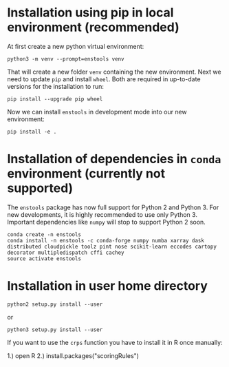 # Installation using pip in local environment (recommended)

At first create a new python virtual environment:

    python3 -m venv --prompt=enstools venv

That will create a new folder `venv` containing the new environment. Next we
need to update `pip` and install `wheel`. Both are required in up-to-date 
versions for the installation to run:

    pip install --upgrade pip wheel

Now we can install `enstools` in development mode into our new environment:

    pip install -e .

# Installation of dependencies in `conda` environment (currently not supported)

The `enstools` package has now full support for Python 2 and Python 3. For new developments, it is highly recommended to
use only Python 3. Important dependencies like `numpy` will stop to support Python 2 soon.

    conda create -n enstools
    conda install -n enstools -c conda-forge numpy numba xarray dask distributed cloudpickle toolz pint nose scikit-learn eccodes cartopy decorator multipledispatch cffi cachey
    source activate enstools

# Installation in user home directory

    python2 setup.py install --user
    
or 

    python3 setup.py install --user

If you want to use the `crps` function you have to install it in R once manually:

1.) open R
2.) install.packages("scoringRules")
